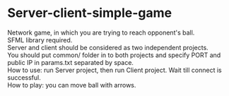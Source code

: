 # Server-client-simple-game
Network game, in which you are trying to reach opponent's ball.<br />
SFML library required.<br />
Server and client should be considered as two independent projects.<br />
You should put common/ folder in to both projects and specify PORT and public IP in params.txt separated by space.<br />
How to use: run Server project, then run Client project. Wait till connect is successful.<br />
How to play: you can move ball with arrows.
